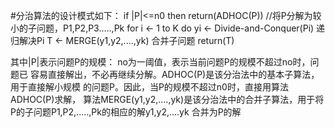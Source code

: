 #分治算法的设计模式如下：
if |P|<=n0
    then return(ADHOC(P))
//将P分解为较小的子问题，P1,P2,P3.....,Pk
for i <- 1 to K
do yi <- Divide-and-Conquer(Pi) 递归解决Pi
T <- MERGE(y1,y2,....,yk) 合并子问题
return(T)


其中|P|表示问题P的规模： no为一阈值，表示当前问题P的规模不超过no时，问题已
容易直接解出，不必再继续分解。ADHOC(P)是该分治法中的基本子算法，用于直接解小规模
的问题P。因此，当P的规模不超过n0时，直接用算法ADHOC(P)求解，
算法MERGE(y1,y2,....,yk)是该分治法中的合并子算法，用于将P的子问题P1,P2,.....,Pk的相应的解y1,y2,....yk
合并为P的解



